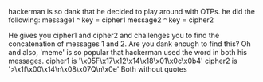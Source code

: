 hackerman is so dank that he decided to play around with OTPs.
he did the following:
message1 ^ key = cipher1
message2 ^ key = cipher2

He gives you cipher1 and cipher2 and challenges you to find the concatenation of messages 1 and 2.
Are you dank enough to find this?
Oh and also, 'meme' is so popular that hackerman used the word in both his messages.
cipher1 is '\x05F\x17\x12\x14\x18\x01\x0c\x0b4'
cipher2 is '>\x1f\x00\x14\n\x08\x07Q\n\x0e'
Both without quotes
